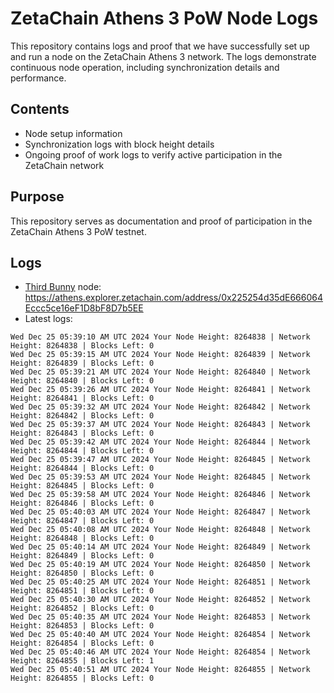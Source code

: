 # ZetaChain Athens 3 PoW Node Logs
This repository contains logs and proof that we have successfully set up and run a node on the ZetaChain Athens 3 network. The logs demonstrate continuous node operation, including synchronization details and performance.

## Contents
- Node setup information
- Synchronization logs with block height details
- Ongoing proof of work logs to verify active participation in the ZetaChain network

## Purpose
This repository serves as documentation and proof of participation in the ZetaChain Athens 3 PoW testnet.

## Logs

- [Third Bunny](https://thirdbunny.xyz/) node: https://athens.explorer.zetachain.com/address/0x225254d35dE666064Eccc5ce16eF1D8bF8D7b5EE
- Latest logs:
```
Wed Dec 25 05:39:10 AM UTC 2024 Your Node Height: 8264838 | Network Height: 8264838 | Blocks Left: 0
Wed Dec 25 05:39:15 AM UTC 2024 Your Node Height: 8264839 | Network Height: 8264839 | Blocks Left: 0
Wed Dec 25 05:39:21 AM UTC 2024 Your Node Height: 8264840 | Network Height: 8264840 | Blocks Left: 0
Wed Dec 25 05:39:26 AM UTC 2024 Your Node Height: 8264841 | Network Height: 8264841 | Blocks Left: 0
Wed Dec 25 05:39:32 AM UTC 2024 Your Node Height: 8264842 | Network Height: 8264842 | Blocks Left: 0
Wed Dec 25 05:39:37 AM UTC 2024 Your Node Height: 8264843 | Network Height: 8264843 | Blocks Left: 0
Wed Dec 25 05:39:42 AM UTC 2024 Your Node Height: 8264844 | Network Height: 8264844 | Blocks Left: 0
Wed Dec 25 05:39:47 AM UTC 2024 Your Node Height: 8264845 | Network Height: 8264844 | Blocks Left: 0
Wed Dec 25 05:39:53 AM UTC 2024 Your Node Height: 8264845 | Network Height: 8264845 | Blocks Left: 0
Wed Dec 25 05:39:58 AM UTC 2024 Your Node Height: 8264846 | Network Height: 8264846 | Blocks Left: 0
Wed Dec 25 05:40:03 AM UTC 2024 Your Node Height: 8264847 | Network Height: 8264847 | Blocks Left: 0
Wed Dec 25 05:40:08 AM UTC 2024 Your Node Height: 8264848 | Network Height: 8264848 | Blocks Left: 0
Wed Dec 25 05:40:14 AM UTC 2024 Your Node Height: 8264849 | Network Height: 8264849 | Blocks Left: 0
Wed Dec 25 05:40:19 AM UTC 2024 Your Node Height: 8264850 | Network Height: 8264850 | Blocks Left: 0
Wed Dec 25 05:40:25 AM UTC 2024 Your Node Height: 8264851 | Network Height: 8264851 | Blocks Left: 0
Wed Dec 25 05:40:30 AM UTC 2024 Your Node Height: 8264852 | Network Height: 8264852 | Blocks Left: 0
Wed Dec 25 05:40:35 AM UTC 2024 Your Node Height: 8264853 | Network Height: 8264853 | Blocks Left: 0
Wed Dec 25 05:40:40 AM UTC 2024 Your Node Height: 8264854 | Network Height: 8264854 | Blocks Left: 0
Wed Dec 25 05:40:46 AM UTC 2024 Your Node Height: 8264854 | Network Height: 8264855 | Blocks Left: 1
Wed Dec 25 05:40:51 AM UTC 2024 Your Node Height: 8264855 | Network Height: 8264855 | Blocks Left: 0
```
